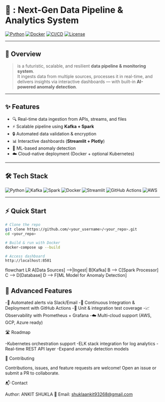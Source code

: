 # 🚀 <Your Project Name>: Next-Gen Data Pipeline & Analytics System

[![Python](https://img.shields.io/badge/Python-3.10+-blue.svg)]()
[![Docker](https://img.shields.io/badge/Docker-Ready-2496ED.svg)]()
[![CI/CD](https://github.com/<your_username>/<your_repo>/actions/workflows/ci.yml/badge.svg)]()
[![License](https://img.shields.io/badge/License-MIT-green.svg)]()

---

## 📖 Overview
> **<Your Project Name>** is a futuristic, scalable, and resilient **data pipeline & monitoring system**.  
It ingests data from multiple sources, processes it in real-time, and delivers insights via interactive dashboards — with built-in **AI-powered anomaly detection**.

---

## ✨ Features
- 🔍 Real-time data ingestion from APIs, streams, and files  
- ⚡ Scalable pipeline using **Kafka + Spark**  
- 🔒 Automated data validation & encryption  
- 📊 Interactive dashboards (**Streamlit + Plotly**)  
- 🤖 ML-based anomaly detection  
- ☁️ Cloud-native deployment (Docker + optional Kubernetes)  

---

## 🛠 Tech Stack
![Python](https://img.shields.io/badge/Python-3.10+-3776AB?logo=python)
![Kafka](https://img.shields.io/badge/Kafka-000000?logo=apachekafka)
![Spark](https://img.shields.io/badge/Apache%20Spark-E25A1C?logo=apachespark)
![Docker](https://img.shields.io/badge/Docker-2496ED?logo=docker)
![Streamlit](https://img.shields.io/badge/Streamlit-FF4B4B?logo=streamlit)
![GitHub Actions](https://img.shields.io/badge/CI/CD-GitHub%20Actions-2088FF?logo=githubactions)
![AWS](https://img.shields.io/badge/Cloud-AWS-232F3E?logo=amazonaws)

---

## ⚡ Quick Start

```bash
# Clone the repo
git clone https://github.com/<your_username>/<your_repo>.git
cd <your_repo>

# Build & run with Docker
docker-compose up --build

# Access dashboard
http://localhost:8501
```
flowchart LR
    A[Data Sources] -->|Ingest| B[Kafka]
    B --> C[Spark Processor]
    C --> D[Database]
    D --> F[ML Model for Anomaly Detection]

## 🔮 Advanced Features

-📡 Automated alerts via Slack/Email
-🔁 Continuous Integration & Deployment with GitHub Actions
-🧪 Unit & integration test coverage
-📈 Observability with Prometheus + Grafana
-☁️ Multi-cloud support (AWS, GCP, Azure ready)

🛣 Roadmap

-Kubernetes orchestration support
-ELK stack integration for log analytics
-Real-time REST API layer
-Expand anomaly detection models

🤝 Contributing

Contributions, issues, and feature requests are welcome!
Open an issue or submit a PR to collaborate.

📬 Contact

Author: ANKIT SHUKLA
📧 Email: shuklaankit93268@gmail.com

